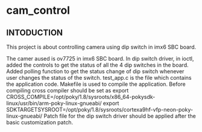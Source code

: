 # cam_control
INTODUCTION
-----------

This project is about controlling camera using dip switch in imx6 SBC board.

The camer aused is ov7725 in imx6 SBC board. 
In dip switch driver, in ioctl, added the controls to get the status of all the 4 dip switches in the board. Added polling function to get the status change of dip switch whenever user changes the status of the switch.
test_app.c is the file which contains the application code.
Makefile is used to compile the application.
Before compiling cross compiler should  be set as
  export CROSS_COMPILE=/opt/poky/1.8/sysroots/x86_64-pokysdk-linux/usr/bin/arm-poky-linux-gnueabi/
  export SDKTARGETSYSROOT=/opt/poky/1.8/sysroots/cortexa9hf-vfp-neon-poky-linux-gnueabi/
Patch file for the dip switch driver should be applied after the basic customization patch.
